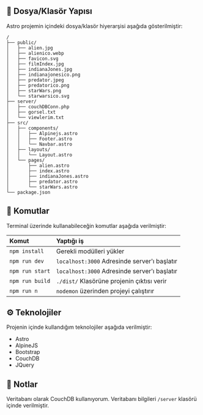 ## 🚀 Dosya/Klasör Yapısı

Astro projemin içindeki dosya/klasör hiyerarşisi aşağıda gösterilmiştir:

```
/
├── public/
│   ├── alien.jpg
│   ├── alienico.webp
│   ├── favicon.svg
│   ├── filmIndex.jpg
│   ├── indianaJones.jpg
│   ├── indianajonesico.png
│   ├── predator.jpeg
│   ├── predatorico.png
│   ├── starWars.png
│   └── starwarsico.svg
├── server/
│   ├── couchDBConn.php
│   ├── gorsel.txt
│   └── viewlerim.txt
├── src/
│   ├── components/
│   │   ├── Alpinejs.astro
│   │   ├── Footer.astro
│   │   └── Navbar.astro
│   ├── layouts/
│   │   └── Layout.astro
│   └── pages/
│       ├── alien.astro
│       ├── index.astro
│       ├── indianaJones.astro
│       ├── predator.astro
│       └── starWars.astro
└── package.json
```



## 🧞 Komutlar

Terminal üzerinde kullanabileceğin komutlar aşağıda verilmiştir:

| Komut                  | Yaptığı iş                                       |
| :--------------------- | :----------------------------------------------- |
| `npm install`          | Gerekli modülleri yükler                         |
| `npm run dev`          |  `localhost:3000` Adresinde server'ı başlatır    |
| `npm run start`        |  `localhost:3000` Adresinde server'ı başlatır    |
| `npm run build`        |  `./dist/` Klasörüne projenin çıktısı verir      |
| `npm run n`            |  `nodemon` üzerinden projeyi çalıştırır          |

## ⚙️ Teknolojiler

Projenin içinde kullandığım teknolojiler aşağıda verilmiştir:

* Astro
* AlpineJS
* Bootstrap
* CouchDB
* JQuery


## 📝 Notlar

Veritabanı olarak CouchDB kullanıyorum. Veritabanı bilgileri `/server` klasörü içinde verilmiştir.